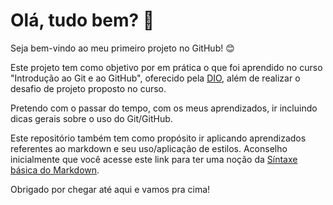 # Olá, tudo bem? 🙋

Seja bem-vindo ao meu primeiro projeto no GitHub! 😊

Este projeto tem como objetivo por em prática o que foi aprendido no curso "Introdução ao Git e ao GitHub", oferecido pela [DIO](https://web.dio.me/home), além de realizar o desafio de projeto proposto no curso.

Pretendo com o passar do tempo, com os meus aprendizados, ir incluindo dicas gerais sobre o uso do Git/GitHub.

Este repositório também tem como propósito ir aplicando aprendizados referentes ao markdown e seu uso/aplicação de estilos.
Aconselho inicialmente que você acesse este link para ter uma noção da [Síntaxe básica do Markdown](https://www.markdownguide.org/basic-syntax/).

Obrigado por chegar até aqui e vamos pra cima!

